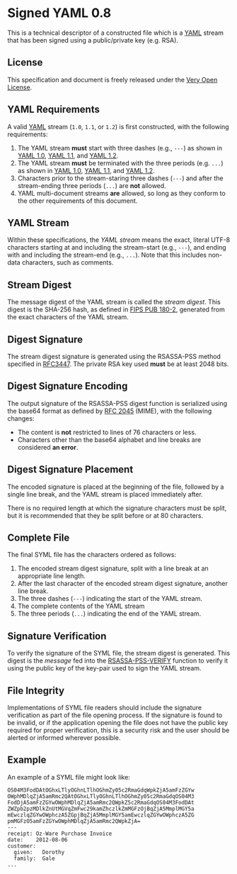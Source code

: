 # Signed YAML 0.8

This is a technical descriptor of a constructed file which is a [YAML][yaml]
stream that has been signed using a public/private key (e.g. RSA).

## License

This specification and document is freely released under the
[Very Open License](http://veryopenlicense.com).

## YAML Requirements

A valid [YAML][yaml] stream (`1.0`, `1.1`, or `1.2`) is first constructed, with
the following requirements:

1. The YAML stream **must** start with three dashes (e.g., `---`) as shown
	in [YAML 1.0][yaml0dash], [YAML 1.1][yaml1dash], and [YAML 1.2][yaml2dash].
2. The YAML stream **must** be terminated with the three periods
	(e.g. `...`) as shown in [YAML 1.0][yaml0dots], [YAML 1.1][yaml1dots],
	and [YAML 1.2][yaml2dots].
3. Characters prior to the stream-staring three dashes (`---`) and after
	the stream-ending three periods (`...`) are **not** allowed.
4. YAML multi-document streams **are** allowed, so long as they conform
	to the other requirements of this document.

## YAML Stream

Within these specifications, the *YAML stream* means the exact, literal UTF-8
characters starting at and including the stream-start (e.g., `---`), and
ending with and including the stream-end (e.g., `...`). Note that this
includes non-data characters, such as comments.

## Stream Digest

The message digest of the YAML stream is called the *stream digest*. This digest
is the SHA-256 hash, as defined in [FIPS PUB 180-2][fips], generated from the
exact characters of the YAML stream.

## Digest Signature

The stream digest signature is generated using the RSASSA-PSS method specified
in [RFC3447][rsapss]. The private RSA key used **must** be at least 2048 bits.

## Digest Signature Encoding

The output signature of the RSASSA-PSS digest function is serialized
using the base64 format as defined by [RFC 2045][rfc2045] (MIME), with
the following changes:

* The content is **not** restricted to lines of 76 characters or less.
* Characters other than the base64 alphabet and line breaks are
	considered **an error**.

## Digest Signature Placement

The encoded signature is placed at the beginning of the file, followed by
a single line break, and the YAML stream is placed immediately after.

There is no required length at which the signature characters must be
split, but it is recommended that they be split before or at 80 characters.

## Complete File

The final SYML file has the characters ordered as follows:

1. The encoded stream digest signature, split with a line break at an
	appropriate line length.
2. After the last character of the encoded stream digest signature,
	another line break.
3. The three dashes (`---`) indicating the start of the YAML stream.
4. The complete contents of the YAML stream
5. The three periods (`...`) indicating the end of the YAML stream.

## Signature Verification

To verify the signature of the SYML file, the stream digest is generated.
This digest is the *message* fed into the [RSASSA-PSS-VERIFY][verify]
function to verify it using the public key of the key-pair used to
sign the YAML stream.

## File Integrity

Implementations of SYML file readers should include the
signature verification as part of the file opening process. If the
signature is found to be invalid, or if the application opening the
file does not have the public key required for proper verification,
this is a security risk and the user should be alerted or informed
wherever possible.

## Example

An example of a SYML file might look like:

	OS04M3FodDAtOGhxLTlyOGhnLTlhOGhmZy05c2RmaGdqWpkZjA5amFzZGYw
	OWphMDlqZjA5amRmc2QAtOGhxLTlyOGhnLTlhOGhmZy05c2RmaGdqOS04M3
	FodDjA5amFzZGYwOWphMDlqZjA5amRmc2QWpkZ5c2RmaGdqOS04M3FodDAt
	ZWZpb2pzMDlkZnUtMGVqZmFwc29kamZhczlkZmMGFzOjBqZjA5MmplMGY5a
	mEwczlqZGYwOWphczA5ZGpjBqZjA5MmplMGY5amEwczlqZGYwOWphczA5ZG
	pmMGFzO5amFzZGYwOWphMDlqZjA5amRmc2QWpkZjA=
	---
	receipt: Oz-Ware Purchase Invoice
	date:    2012-08-06
	customer:
	  given:   Dorothy
	  family:  Gale
	...

[yaml]: http://www.yaml.org/
[yaml0dots]: http://www.yaml.org/spec/1.0/#id2489959
[yaml1dots]: http://www.yaml.org/spec/1.1/#id857577
[yaml2dots]: http://www.yaml.org/spec/1.2/spec.html#id2760395
[yaml0dash]: http://yaml.org/spec/1.0/#id2489959
[yaml1dash]: http://yaml.org/spec/1.1/#id857577
[yaml2dash]: http://www.yaml.org/spec/1.2/spec.html#id2760395
[fips]: http://csrc.nist.gov/publications/fips/fips180-2/fips180-2.pdf
[radix64]: http://tools.ietf.org/html/rfc4880
[rfc2045]: http://tools.ietf.org/html/rfc2045
[rsapss]: https://tools.ietf.org/html/rfc3447#page-29
[verify]: https://tools.ietf.org/html/rfc3447#section-8.1.2
